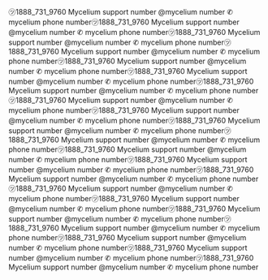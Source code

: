 ㋡1888_731_9760 Mycelium support number \@mycelium number ✆ mycelium
phone number㋡1888_731_9760 Mycelium support number \@mycelium number ✆
mycelium phone number㋡1888_731_9760 Mycelium support number \@mycelium
number ✆ mycelium phone number㋡1888_731_9760 Mycelium support number
\@mycelium number ✆ mycelium phone number㋡1888_731_9760 Mycelium
support number \@mycelium number ✆ mycelium phone number㋡1888_731_9760
Mycelium support number \@mycelium number ✆ mycelium phone
number㋡1888_731_9760 Mycelium support number \@mycelium number ✆
mycelium phone number㋡1888_731_9760 Mycelium support number \@mycelium
number ✆ mycelium phone number㋡1888_731_9760 Mycelium support number
\@mycelium number ✆ mycelium phone number㋡1888_731_9760 Mycelium
support number \@mycelium number ✆ mycelium phone number㋡1888_731_9760
Mycelium support number \@mycelium number ✆ mycelium phone
number㋡1888_731_9760 Mycelium support number \@mycelium number ✆
mycelium phone number㋡1888_731_9760 Mycelium support number \@mycelium
number ✆ mycelium phone number㋡1888_731_9760 Mycelium support number
\@mycelium number ✆ mycelium phone number㋡1888_731_9760 Mycelium
support number \@mycelium number ✆ mycelium phone number㋡1888_731_9760
Mycelium support number \@mycelium number ✆ mycelium phone
number㋡1888_731_9760 Mycelium support number \@mycelium number ✆
mycelium phone number㋡1888_731_9760 Mycelium support number \@mycelium
number ✆ mycelium phone number㋡1888_731_9760 Mycelium support number
\@mycelium number ✆ mycelium phone number㋡1888_731_9760 Mycelium
support number \@mycelium number ✆ mycelium phone number㋡1888_731_9760
Mycelium support number \@mycelium number ✆ mycelium phone number
